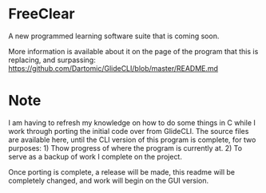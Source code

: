 # FreeClear
A new programmed learning software suite that is coming soon.

More information is available about it on the page of the program that this is replacing, and surpassing: https://github.com/Dartomic/GlideCLI/blob/master/README.md

# Note
I am having to refresh my knowledge on how to do some things in C while I work through porting the initial code over from GlideCLI. The source files are available here, until the CLI version of this program is complete, for two purposes: 1) Thow progress of where the program is currently at. 2) To serve as a backup of work I complete on the project.

Once porting is complete, a release will be made, this readme will be completely changed, and work will begin on the GUI version.

